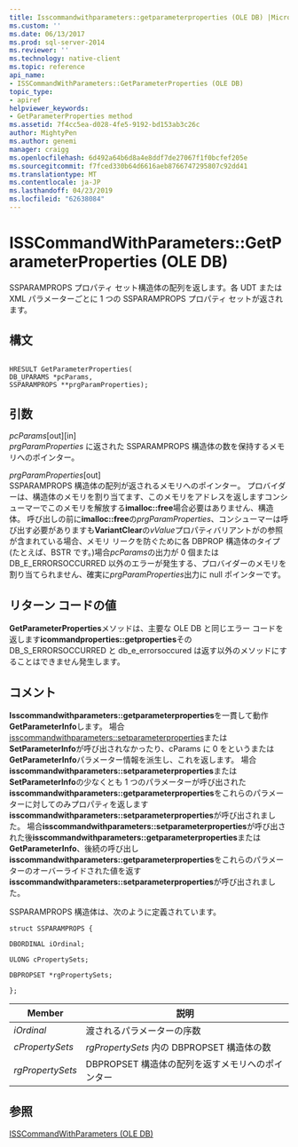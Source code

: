 ```yaml
---
title: Isscommandwithparameters::getparameterproperties (OLE DB) |Microsoft Docs
ms.custom: ''
ms.date: 06/13/2017
ms.prod: sql-server-2014
ms.reviewer: ''
ms.technology: native-client
ms.topic: reference
api_name:
- ISSCommandWithParameters::GetParameterProperties (OLE DB)
topic_type:
- apiref
helpviewer_keywords:
- GetParameterProperties method
ms.assetid: 7f4cc5ea-d028-4fe5-9192-bd153ab3c26c
author: MightyPen
ms.author: genemi
manager: craigg
ms.openlocfilehash: 6d492a64b6d8a4e8ddf7de27067f1f0bcfef205e
ms.sourcegitcommit: f7fced330b64d6616aeb8766747295807c92dd41
ms.translationtype: MT
ms.contentlocale: ja-JP
ms.lasthandoff: 04/23/2019
ms.locfileid: "62638084"
---
```

# <a name="isscommandwithparametersgetparameterproperties-ole-db"></a>ISSCommandWithParameters::GetParameterProperties (OLE DB)
  SSPARAMPROPS プロパティ セット構造体の配列を返します。各 UDT または XML パラメーターごとに 1 つの SSPARAMPROPS プロパティ セットが返されます。  
  
## <a name="syntax"></a>構文  
  
```  
  
HRESULT GetParameterProperties(  
DB_UPARAMS *pcParams,  
SSPARAMPROPS **prgParamProperties);  
```  
  
## <a name="arguments"></a>引数  
 *pcParams*[out][in]  
 *prgParamProperties* に返された SSPARAMPROPS 構造体の数を保持するメモリへのポインター。  
  
 *prgParamProperties*[out]  
 SSPARAMPROPS 構造体の配列が返されるメモリへのポインター。 プロバイダーは、構造体のメモリを割り当てます、このメモリをアドレスを返しますコンシューマーでこのメモリを解放する**imalloc::free**場合必要はありません、構造体。 呼び出しの前に**imalloc::free**の*prgParamProperties*、コンシューマーは呼び出す必要がありますも**VariantClear**の*vValue*プロパティバリアントがの参照が含まれている場合、メモリ リークを防ぐために各 DBPROP 構造体のタイプ (たとえば、BSTR です。)場合*pcParams*の出力が 0 個または DB_E_ERRORSOCCURRED 以外のエラーが発生する、プロバイダーのメモリを割り当てられません、確実に*prgParamProperties*出力に null ポインターです。  
  
## <a name="return-code-values"></a>リターン コードの値  
 **GetParameterProperties**メソッドは、主要な OLE DB と同じエラー コードを返します**icommandproperties::getproperties**その DB_S_ERRORSOCCURRED と db_e_errorsoccured は返す以外のメソッドにすることはできません発生します。  
  
## <a name="remarks"></a>コメント  
 **Isscommandwithparameters::getparameterproperties**を一貫して動作**GetParameterInfo**します。 場合[isscommandwithparameters::setparameterproperties](isscommandwithparameters-setparameterproperties-ole-db.md)または**SetParameterInfo**が呼び出されなかったり、cParams に 0 をというまたは**GetParameterInfo**パラメーター情報を派生し、これを返します。 場合**isscommandwithparameters::setparameterproperties**または**SetParameterInfo**の少なくとも 1 つのパラメーターが呼び出された**isscommandwithparameters::getparameterproperties**をこれらのパラメーターに対してのみプロパティを返します**isscommandwithparameters::setparameterproperties**が呼び出されました。 場合**isscommandwithparameters::setparameterproperties**が呼び出された後**isscommandwithparameters::getparameterproperties**または**GetParameterInfo**、後続の呼び出し**isscommandwithparameters::getparameterproperties**をこれらのパラメーターのオーバーライドされた値を返す**isscommandwithparameters::setparameterproperties**が呼び出されました。  
  
 SSPARAMPROPS 構造体は、次のように定義されています。  
  
 `struct SSPARAMPROPS {`  
  
 `DBORDINAL iOrdinal;`  
  
 `ULONG cPropertySets;`  
  
 `DBPROPSET *rgPropertySets;`  
  
 `};`  
  
|Member|説明|  
|------------|-----------------|  
|*iOrdinal*|渡されるパラメーターの序数|  
|*cPropertySets*|*rgPropertySets* 内の DBPROPSET 構造体の数|  
|*rgPropertySets*|DBPROPSET 構造体の配列を返すメモリへのポインター|  
  
## <a name="see-also"></a>参照  
 [ISSCommandWithParameters &#40;OLE DB&#41;](isscommandwithparameters-ole-db.md)  
  
  
